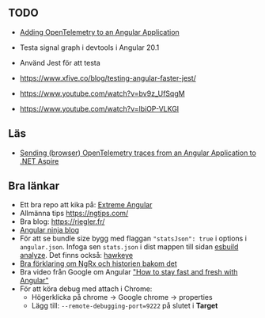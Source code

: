 ## TODO

- [Adding OpenTelemetry to an Angular Application](https://timdeschryver.dev/blog/adding-opentelemetry-to-an-angular-application)

- Testa signal graph i devtools i Angular 20.1

- Använd Jest för att testa
- https://www.xfive.co/blog/testing-angular-faster-jest/
- https://www.youtube.com/watch?v=bv9z_UfSqgM
- https://www.youtube.com/watch?v=lbiOP-VLKGI

## Läs

- [Sending (browser) OpenTelemetry traces from an Angular Application to .NET Aspire](https://timdeschryver.dev/blog/Sending-browser-opentelemetry-traces-from-an-angular-application-to-net-aspire)

## Bra länkar

- Ett bra repo att kika på: [Extreme Angular](https://github.com/joematthews/extreme-angular)
- Allmänna tips https://ngtips.com/
- Bra blog: https://riegler.fr/
- [Angular ninja blog](https://blog.ninja-squad.com/tags.html#Angular-ref)
- För att se bundle size bygg med flaggan `"statsJson": true` i options i `angular.json`. Infoga sen `stats.json` i dist mappen till sidan [esbuild analyze](https://esbuild.github.io/analyze/). Det finns också: [hawkeye](https://www.hawkeyeapp.dev/)
- [Bra förklaring om NgRx och historien bakom det]()
- Bra video från Google om Angular ["How to stay fast and fresh with Angular"](https://www.youtube.com/watch?v=B-lipaiZII8)
- För att köra debug med attach i Chrome:
  - Högerklicka på chrome -> Google chrome -> properties
  - Lägg till: `--remote-debugging-port=9222` på slutet i **Target**

